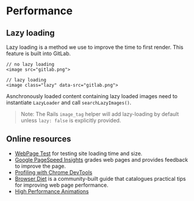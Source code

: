 # Performance

## Lazy loading

Lazy loading is a method we use to improve the time to first render. This feature is built into GitLab.

```
// no lazy loading
<image src="gitlab.png">

// lazy loading
<image class="lazy" data-src="gitlab.png">
```

Asnchronously loaded content containing lazy loaded images need to instantiate `LazyLoader` and call `searchLazyImages()`.

> Note: The Rails `image_tag` helper will add lazy-loading by default unless `lazy: false` is explicitly provided.

## Online resources

- [WebPage Test][web-page-test] for testing site loading time and size.
- [Google PageSpeed Insights][pagespeed-insights] grades web pages and provides feedback to improve the page.
- [Profiling with Chrome DevTools][google-devtools-profiling]
- [Browser Diet][browser-diet] is a community-built guide that catalogues practical tips for improving web page performance.
- [High Performance Animations][high-performance-animations]

[web-page-test]: http://www.webpagetest.org/
[pagespeed-insights]: https://developers.google.com/speed/pagespeed/insights/
[google-devtools-profiling]: https://developers.google.com/web/tools/chrome-devtools/profile/?hl=en
[browser-diet]: https://browserdiet.com/
[high-performance-animations]: https://www.html5rocks.com/en/tutorials/speed/high-performance-animations/
